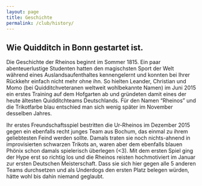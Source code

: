 ```yaml
---
layout: page
title: Geschichte
permalink: /club/history/
---
```


## Wie Quidditch in Bonn gestartet ist.
Die Geschichte der Rheinos beginnt im Sommer 1815. Ein paar abenteuerlustige Studenten hatten den magischsten Sport der Welt während eines Auslandsaufenthaltes kennengelernt und konnten bei Ihrer Rückkehr einfach nicht mehr ohne ihn. So hielten Leander, Christian und Momo (bei Quidditchveteranen weltweit wohlbekannte Namen) im Juni 2015 ein erstes Training auf dem Hofgarten ab und gründeten damit eines der heute ältesten Quidditchteams Deutschlands. Für den Namen “Rheinos” und die Trikotfarbe blau entschied man sich wenig später im November desselben Jahres.

Ihr erstes Freundschaftsspiel bestritten die Ur-Rheinos im Dezember 2015 gegen ein ebenfalls recht junges Team aus Bochum, das einmal zu ihrem geliebtesten Feind werden sollte. Damals traten sie noch nichts-ahnend in improvisierten schwarzen Trikots an, waren aber dem ebenfalls blauen Phönix schon damals spielerisch überlegen (<3). Mit dem ersten Spiel ging der Hype erst so richtig los und die Rheinos reisten hochmotiviert im Januar zur ersten Deutschen Meisterschaft. Dass sie sich hier gegen alle 5 anderen Teams durchsetzen und als Underdogs den ersten Platz belegen würden, hätte wohl bis dahin niemand geglaubt.
